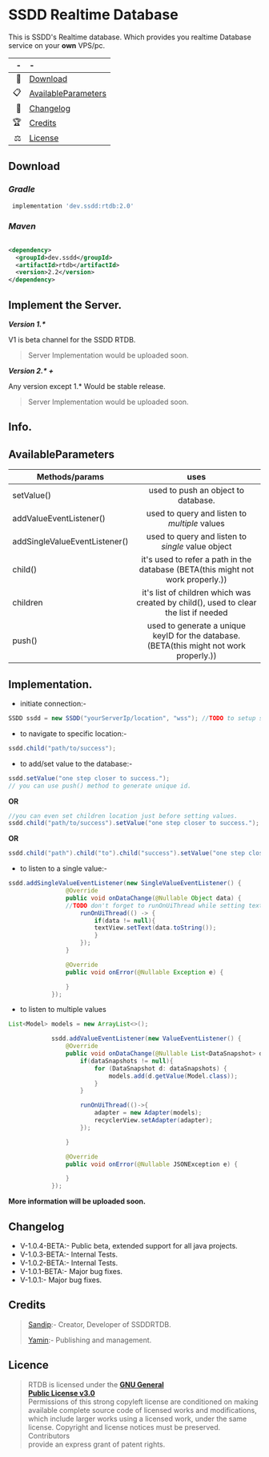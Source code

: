 # SSDD Realtime Database

This is SSDD's Realtime database. Which provides you realtime Database service on your **own** VPS/pc.

| -     | -                               |
| -----:|:------------------------------- |
| 📩    | [Download](#Download) |
| 📋    | [AvailableParameters](#AvailableParameters) |
| 🧾    | [Changelog](#Changelog)         |
| 🏆    | [Credits](#Credits)             |
| ⚖️    | [License](#License)             |

## Download

### *Gradle*

```groovy
 implementation 'dev.ssdd:rtdb:2.0'
```

### *Maven*

```xml

<dependency>
  <groupId>dev.ssdd</groupId>
  <artifactId>rtdb</artifactId>
  <version>2.2</version>
</dependency>
```

## Implement the Server.

___Version 1.*___

V1 is beta channel for the SSDD RTDB.
> Server Implementation would be uploaded soon.

___Version 2.* +___

Any version except 1.* Would be stable release.

> Server Implementation would be uploaded soon.

## Info.

## AvailableParameters

| **Methods/params** | **uses** |
| ------------------ | :------: |
| setValue()   | used to push an object to database. |
| addValueEventListener() |  used to query and listen to *multiple* values |
| addSingleValueEventListener() | used to query and listen to *single* value object |
| child() | it's used to refer a path in the database (BETA(this might not work properly.)) |
| children | it's list of children which was created by child(), used to clear the list if needed |
| push() | used to generate a unique keyID for the database.(BETA(this might not work properly.)) |

## Implementation.

* initiate connection:-

```java
SSDD ssdd = new SSDD("yourServerIp/location", "wss"); //TODO to setup server see method 1.
```

* to navigate to specific location:-

```java
ssdd.child("path/to/success");
```

* to add/set value to the database:-

```java
ssdd.setValue("one step closer to success."); 
// you can use push() method to generate unique id.
```

**OR**

```java
//you can even set children location just before setting values.
ssdd.child("path/to/success").setValue("one step closer to success.");
```

**OR**

```java
ssdd.child("path").child("to").child("success").setValue("one step closer to success.");
```

* to listen to a single value:-

```java
ssdd.addSingleValueEventListener(new SingleValueEventListener() {
                @Override
                public void onDataChange(@Nullable Object data) {
                //TODO don't forget to runOnUiThread while setting text to textviews or assigning adapter to recycler view or making toast.
                    runOnUiThread(() -> {
                        if(data != null){
                        textView.setText(data.toString());
                        }
                    });
                }

                @Override
                public void onError(@Nullable Exception e) {

                }
            });
   ```

* to listen to multiple values

```java
List<Model> models = new ArrayList<>();

            ssdd.addValueEventListener(new ValueEventListener() {
                @Override
                public void onDataChange(@Nullable List<DataSnapshot> dataSnapshots) {
                    if(dataSnapshots != null){
                        for (DataSnapshot d: dataSnapshots) {
                            models.add(d.getValue(Model.class));
                        }
                    }

                    runOnUiThread(()->{
                        adapter = new Adapter(models);
                        recyclerView.setAdapter(adapter);
                    });

                }

                @Override
                public void onError(@Nullable JSONException e) {

                }
            });
```

**More information will be uploaded soon.**

## Changelog
* V-1.0.4-BETA:- Public beta, extended support for all java projects. 
* V-1.0.3-BETA:- Internal Tests.
* V-1.0.2-BETA:- Internal Tests.
* V-1.0.1-BETA:- Major bug fixes. 
* V-1.0.1:- Major bug fixes. 

## Credits
> [Sandip](https://github.com/ssddcodes):- Creator, Developer of SSDDRTDB.
> 
> [Yamin](https://github.com/yamin8000):- Publishing and management.

## Licence

> RTDB is licensed under the **[GNU General  
> Public License v3.0](./LICENSE.md)**  
> Permissions of this strong copyleft license are conditioned on making  
> available complete source code of licensed works and modifications,  
> which include larger works using a licensed work, under the same  
> license. Copyright and license notices must be preserved. Contributors  
> provide an express grant of patent rights.
